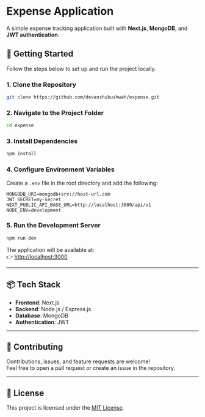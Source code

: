 # Expense Application

A simple expense tracking application built with **Next.js**, **MongoDB**, and **JWT authentication**.

## 🚀 Getting Started

Follow the steps below to set up and run the project locally.

### 1. Clone the Repository

```bash
git clone https://github.com/devanshukushwah/expense.git
```

### 2. Navigate to the Project Folder

```bash
cd expense
```

### 3. Install Dependencies

```bash
npm install
```

### 4. Configure Environment Variables

Create a `.env` file in the root directory and add the following:

```env
MONGODB_URI=mongodb+srv://host-url.com
JWT_SECRET=my-secret
NEXT_PUBLIC_API_BASE_URL=http://localhost:3000/api/v1
NODE_ENV=development
```

### 5. Run the Development Server

```bash
npm run dev
```

The application will be available at:  
👉 [http://localhost:3000](http://localhost:3000)

---

## 📦 Tech Stack

- **Frontend**: Next.js
- **Backend**: Node.js / Express.js
- **Database**: MongoDB
- **Authentication**: JWT

---

## 🤝 Contributing

Contributions, issues, and feature requests are welcome!  
Feel free to open a pull request or create an issue in the repository.

---

## 📜 License

This project is licensed under the [MIT License](LICENSE).
